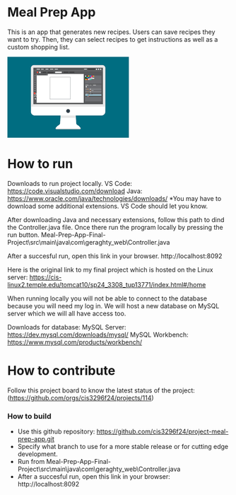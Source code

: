 # Meal Prep App
This is an app that generates new recipes.  Users can save recipes they want to try.  Then, they can select recipes to get instructions as well as a custom shopping list. 

![This is a screenshot.](images.png)
# How to run
Downloads to run project locally. 
VS Code: https://code.visualstudio.com/download
Java: https://www.oracle.com/java/technologies/downloads/
*You may have to download some additional extensions. VS Code should let you know.

After downloading Java and necessary extensions, follow this path to dind the Controller.java file.  Once there run the program locally by pressing the run button.
Meal-Prep-App-Final-Project\src\main\java\com\geraghty_web\Controller.java

After a succesful run, open this link in your browser.
http://localhost:8092


Here is the original link to my final project which is hosted on the Linux server:
https://cis-linux2.temple.edu/tomcat10/sp24_3308_tup13771/index.html#/home

When running locally you will not be able to connect to the database because you will need my log in.  We will host a new database on MySQL server which we will all have access too.

Downloads for database:
MySQL Server: https://dev.mysql.com/downloads/mysql/
MySQL Workbench: https://www.mysql.com/products/workbench/

# How to contribute
Follow this project board to know the latest status of the project: (https://github.com/orgs/cis3296f24/projects/114)  

### How to build
- Use this github repository: https://github.com/cis3296f24/project-meal-prep-app.git
- Specify what branch to use for a more stable release or for cutting edge development.  
- Run from Meal-Prep-App-Final-Project\src\main\java\com\geraghty_web\Controller.java 
- After a succesful run, open this link in your browser: http://localhost:8092
